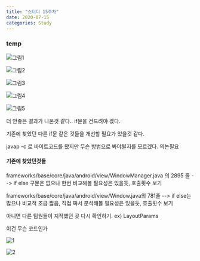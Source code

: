 ```yaml
---
title: "스터디 15주차"
date: 2020-07-15
categories: Study
---
```


### temp

![그림1](https://blogfiles.pstatic.net/MjAyMDA3MTVfNDcg/MDAxNTk0ODA1NjYwMTUy.IFZjm8pbcyVEeE0KJM-2D2YxxyQ3Rghj14MD8x18kI8g.SEB_y70deJ9kLJ3yYBtlUkVPNLeyDs5Wc8HO8Pcmzfgg.PNG.goonta96/image.png)

![그림2](https://blogfiles.pstatic.net/MjAyMDA3MTVfOSAg/MDAxNTk0ODA1Njk3NjY5.4jUqbDrk-XLYBm-KRCRxT_QxxL3jn4e3Cncb3OxLbtUg.2kuu36_f_goEgxYVXCgEwohEWdivHoJnE-TbWhpMr5Eg.PNG.goonta96/image.png)

![그림3](https://blogfiles.pstatic.net/MjAyMDA3MTVfODcg/MDAxNTk0ODA1NzMyOTM5._zPMnbArsAX8kMsKRlRNVCEyDbRolqtunm4swSgg1UIg.dsa0US_OaOBkNbp4rqm3pLuSZEqPV4xQbuowTsKlAB8g.PNG.goonta96/image.png)

![그림4](https://blogfiles.pstatic.net/MjAyMDA3MTVfMjk5/MDAxNTk0ODA1NzcxMjQ2.AtZSuYNtJH8wsaFipOWvEdTtCZfLkjq7CSxT_p5KJ58g.6IDDw3hus-wFcG5pEooipn0EAWNbtRSlULMCpbzZ5Rog.PNG.goonta96/image.png)

![그림5](https://blogfiles.pstatic.net/MjAyMDA3MTVfMTA2/MDAxNTk0ODA2NDIxMDkw.1SSxAGXl9ydsJ3MrgrJ1dV_rQPKpXlb-3g4TxgzGxb0g.-zS03x3EaqURrTwDDQJbWUA-gbs8mzx1NUpc2si68x8g.PNG.goonta96/image.png)

더 안좋은 결과가 나온것 같다.. if문을 건드려야 겠다.

기존에 찾았던 다른 if문 같은 것들을 개선할 필요가 있을것 같다.

javap -c 로 바이트코드를 봤지만 무슨 방법으로 봐야될지를 모르겠다. 의논필요

#### 기존에 찾았던것들

frameworks/base/core/java/android/view/WindowManager.java 의 2895 줄 --> if else 구문은 없으나 한번 비교해볼 필요성은 있을듯, 호출횟수 보기

frameworks/base/core/java/android/view/Window.java의 781줄 --> if else는 많으나 비교적 조금 짧음, 직접 짜서 분석해볼 필요성은 있을듯, 호출횟수 보기

아니면 다른 팀원들이 지적했던 곳 다시 확인하기. ex) LayoutParams

이건 무슨 코드인가

![1](https://blogfiles.pstatic.net/MjAyMDA3MTVfMjgg/MDAxNTk0ODEzMDk2NjM5.u-hkRZ7Ztd8dXn-qFltxrSyNNYtkPAsw2wZn9XG3tk4g.WOupoehcCMy6fAazwGjbUBFrEn9ZFKr6jqMkgn79Xs8g.PNG.goonta96/image.png)

![2](https://blogfiles.pstatic.net/MjAyMDA3MTVfMTQx/MDAxNTk0ODEzMTM5MDgw.s_tjsB0pY-GTw6HQWcW1feUKlNVTh0U59Pwq3nL4yvUg.eAEq8GqguMbzEVZmUTK8fUWjo6T5RSmPYFJPVyNa3EIg.PNG.goonta96/image.png)